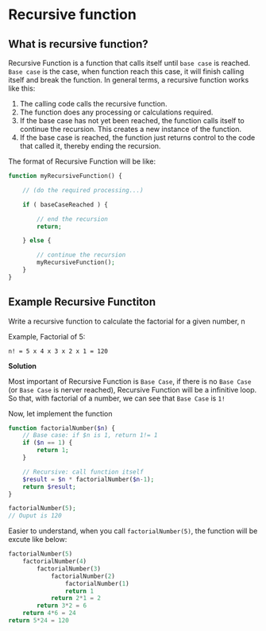 # Recursive function

## What is recursive function?

Recursive Function is a function that calls itself until `base case` is reached. `Base case` is the case, when function reach this case, it will finish calling itself and break the function.
In general terms, a recursive function works like this:

1. The calling code calls the recursive function.
2. The function does any processing or calculations required.
3. If the base case has not yet been reached, the function calls itself to continue the recursion. This creates a new instance of the function.
4. If the base case is reached, the function just returns control to the code that called it, thereby ending the recursion.

The format of Recursive Function will be like:

```php
function myRecursiveFunction() {

    // (do the required processing...)

    if ( baseCaseReached ) {

        // end the recursion
        return;

    } else {

        // continue the recursion
        myRecursiveFunction();
    }
}
```

## Example Recursive Functiton

Write a recursive function to calculate the factorial for a given number, n

Example, Factorial of 5:
```
n! = 5 x 4 x 3 x 2 x 1 = 120
```

**Solution**

Most important of Recursive Function is `Base Case`, if there is no `Base Case` (or `Base Case` is nerver reached), Recursive Function will be a infinitive loop. So that, with factorial of a number, we can see that `Base Case` is `1!`

Now, let implement the function

```php
function factorialNumber($n) {
    // Base case: if $n is 1, return 1!= 1
    if ($n == 1) {
        return 1;
    }

    // Recursive: call function itself
    $result = $n * factorialNumber($n-1);
    return $result;
}

factorialNumber(5);
// Ouput is 120
```

Easier to understand, when you call `factorialNumber(5)`, the function will be excute like below:

```php
factorialNumber(5) 
    factorialNumber(4) 
        factorialNumber(3) 
            factorialNumber(2) 
                factorialNumber(1) 
                return 1 
            return 2*1 = 2 
        return 3*2 = 6 
    return 4*6 = 24 
return 5*24 = 120
```
